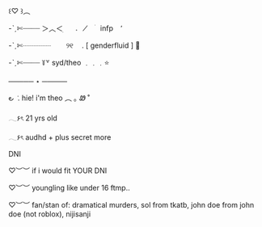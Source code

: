 ꒰♡ ꒱︵
           
-ˋˏ✄┈┈┈┈ ＞︿＜      ׅ⠀⠀𝅄⠀⠀̸ ⠀ׄ⠀infp ⠀٬⠀⠀

-ˋˏ✄┈┈┈┈ ㅤㅤ୨୧ ㅤ.    [ genderfluid ]    🦔

-ˋˏ✄┈┈┈┈ ꒦꒷  syd/theo ﹒﹒﹒⭐️

 ───── ⋆ ─────


౿ ݁  .      hie! i'm theo        ︵   ｡ Ꮺ ˚

 𓂃۶ৎ 21 yrs old
 
 𓂃۶ৎ audhd + plus secret more

 DNI

♡︶︶ if i would fit YOUR DNI

♡︶︶ youngling like under 16 ftmp..

♡︶︶ fan/stan of: dramatical murders, sol from tkatb, john doe from john doe (not roblox), nijisanji
